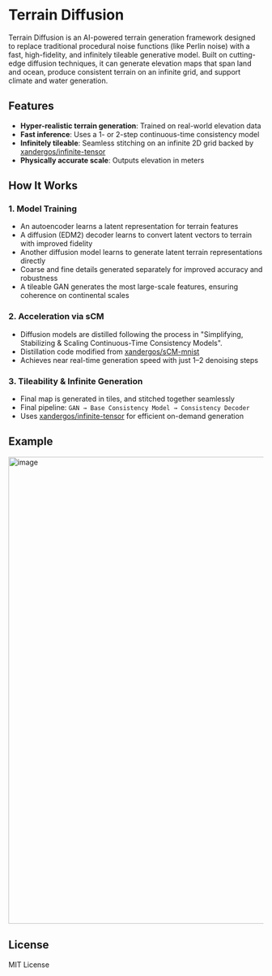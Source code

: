 # Terrain Diffusion

Terrain Diffusion is an AI-powered terrain generation framework designed to replace traditional procedural noise functions (like Perlin noise) with a fast, high-fidelity, and infinitely tileable generative model. Built on cutting-edge diffusion techniques, it can generate elevation maps that span land and ocean, produce consistent terrain on an infinite grid, and support climate and water generation.

## Features

- **Hyper-realistic terrain generation**: Trained on real-world elevation data
- **Fast inference**: Uses a 1- or 2-step continuous-time consistency model
- **Infinitely tileable**: Seamless stitching on an infinite 2D grid backed by [xandergos/infinite-tensor](https://github.com/xandergos/infinite-tensor)
- **Physically accurate scale**: Outputs elevation in meters

## How It Works

### 1. **Model Training**
- An autoencoder learns a latent representation for terrain features
- A diffusion (EDM2) decoder learns to convert latent vectors to terrain with improved fidelity
- Another diffusion model learns to generate latent terrain representations directly
- Coarse and fine details generated separately for improved accuracy and robustness
- A tileable GAN generates the most large-scale features, ensuring coherence on continental scales

### 2. **Acceleration via sCM**
- Diffusion models are distilled following the process in "Simplifying, Stabilizing & Scaling Continuous-Time Consistency Models".
- Distillation code modified from [xandergos/sCM-mnist](https://github.com/xandergos/sCM-mnist)
- Achieves near real-time generation speed with just 1–2 denoising steps

### 3. **Tileability & Infinite Generation**
- Final map is generated in tiles, and stitched together seamlessly
- Final pipeline: `GAN → Base Consistency Model → Consistency Decoder`
- Uses [xandergos/infinite-tensor](https://github.com/xandergos/infinite-tensor) for efficient on-demand generation

## Example

<img width="1920" height="920" alt="image" src="https://github.com/user-attachments/assets/f3c581a8-c9b8-4965-8158-2bf63b6155d5" />

## License

MIT License
